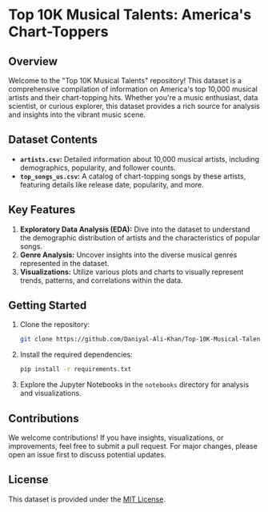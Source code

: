 # Top 10K Musical Talents: America's Chart-Toppers

## Overview

Welcome to the "Top 10K Musical Talents" repository! This dataset is a comprehensive compilation of information on America's top 10,000 musical artists and their chart-topping hits. Whether you're a music enthusiast, data scientist, or curious explorer, this dataset provides a rich source for analysis and insights into the vibrant music scene.

## Dataset Contents

- **`artists.csv`:** Detailed information about 10,000 musical artists, including demographics, popularity, and follower counts.
- **`top_songs_us.csv`:** A catalog of chart-topping songs by these artists, featuring details like release date, popularity, and more.

## Key Features

1. **Exploratory Data Analysis (EDA):** Dive into the dataset to understand the demographic distribution of artists and the characteristics of popular songs.
2. **Genre Analysis:** Uncover insights into the diverse musical genres represented in the dataset.
3. **Visualizations:** Utilize various plots and charts to visually represent trends, patterns, and correlations within the data.

## Getting Started

1. Clone the repository:

    ```bash
    git clone https://github.com/Daniyal-Ali-Khan/Top-10K-Musical-Talents-America-s-Chart-Toppers.git
    ```

2. Install the required dependencies:

    ```bash
    pip install -r requirements.txt
    ```

3. Explore the Jupyter Notebooks in the `notebooks` directory for analysis and visualizations.

## Contributions

We welcome contributions! If you have insights, visualizations, or improvements, feel free to submit a pull request. For major changes, please open an issue first to discuss potential updates.

## License

This dataset is provided under the [MIT License](LICENSE).



